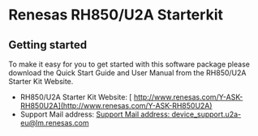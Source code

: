 # Renesas RH850/U2A Starterkit

## Getting started

To make it easy for you to get started with this software package please download the Quick Start Guide and User Manual from the RH850/U2A Starter Kit Website.

-  RH850/U2A Starter Kit Website: [ http://www.renesas.com/Y-ASK-RH850U2A](http://www.renesas.com/Y-ASK-RH850U2A)
-  Support Mail address: [Support Mail address: device_support.u2a-eu@lm.renesas.com](mailto:device_support.u2a-eu@lm.renesas.com) 

